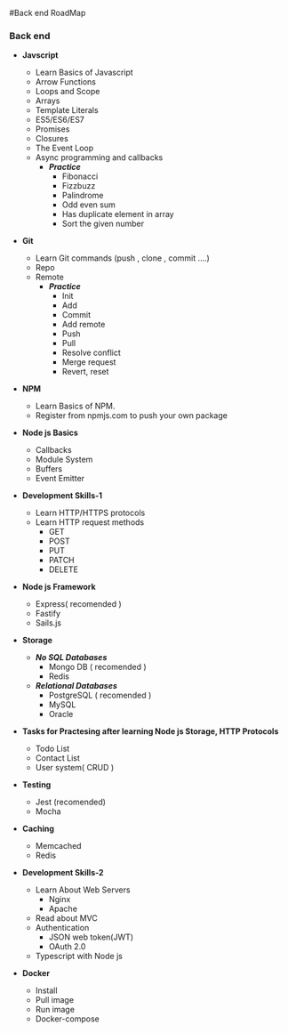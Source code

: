 #Back end RoadMap

### Back end
- **Javscript**
    - Learn Basics of Javascript
    - Arrow Functions
    - Loops and Scope
    - Arrays
    - Template Literals
    - ES5/ES6/ES7
    - Promises
    - Closures
    - The Event Loop
    - Async programming and callbacks
        - ***Practice***
             - Fibonacci
             - Fizzbuzz
             - Palindrome
             - Odd even sum
             - Has duplicate element in array
             - Sort the given number
- **Git**
    - Learn Git commands (push , clone , commit ....)
    - Repo
    - Remote
        - ***Practice***
            - Init
            - Add
            - Commit 
            - Add remote
            - Push 
            - Pull
            - Resolve conflict
            - Merge request
            - Revert, reset

- **NPM**
    - Learn Basics of NPM.
    - Register from npmjs.com to push your own package
- **Node js Basics**
    - Callbacks
    - Module System
    - Buffers
    - Event Emitter
- **Development Skills-1**
    - Learn HTTP/HTTPS protocols
    - Learn HTTP request methods
        - GET
        - POST
        - PUT
        - PATCH 
        - DELETE
- **Node js Framework**
    - Express( recomended )
    - Fastify
    - Sails.js
- **Storage**
    - ***No SQL Databases***
        - Mongo DB ( recomended )
        - Redis
    - ***Relational Databases***
        - PostgreSQL ( recomended )
        - MySQL
        - Oracle 
- ****Tasks for Practesing after learning Node js
Storage, HTTP Protocols****
    - Todo List
    - Contact List
    - User system( CRUD )
- **Testing**
    - Jest (recomended)
    - Mocha
- **Caching**
    - Memcached
    - Redis
- **Development Skills-2**
    - Learn About Web Servers
        - Nginx
        - Apache
    - Read about MVC
    - Authentication
        - JSON web token(JWT)
        - OAuth 2.0
    - Typescript with Node js
- **Docker**
    - Install
    - Pull image
    - Run image
    - Docker-compose



